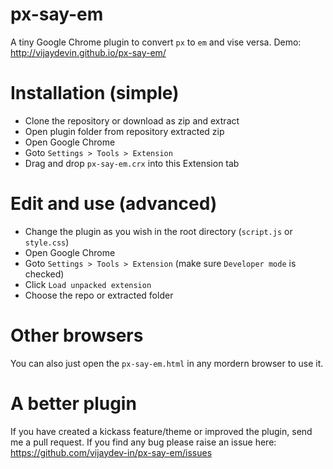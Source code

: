 px-say-em
=========

A tiny Google Chrome plugin to convert `px` to `em` and vise versa. Demo: http://vijaydevin.github.io/px-say-em/


Installation (simple)
=====================

* Clone the repository or download as zip and extract
* Open plugin folder from repository extracted zip
* Open Google Chrome
* Goto `Settings > Tools > Extension`
* Drag and drop `px-say-em.crx` into this Extension tab


Edit and use (advanced)
=======================

* Change the plugin as you wish in the root directory (`script.js` or `style.css`)
* Open Google Chrome
* Goto `Settings > Tools > Extension` (make sure `Developer mode` is checked)
* Click `Load unpacked extension`
* Choose the repo or extracted folder


Other browsers
==============
You can also just open the `px-say-em.html` in any mordern browser to use it.


A better plugin
===============
If you have created a kickass feature/theme or improved the plugin, send me a pull request.
If you find any bug please raise an issue here: https://github.com/vijaydev-in/px-say-em/issues
